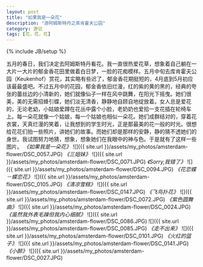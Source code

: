 ```yaml
---
layout: post
title: "如果我是一朵花"
description: "游阿姆斯特丹之库肯霍夫公园"
category: 游记
tags: [花，花，花]
---
```

{% include JB/setup %}

五月的春日，我们决定去阿姆斯特丹看花。我一直很热爱花草，想象着自己躺在一大片一大片的郁金香花田里做着白日梦，一脸的花痴模样。五月中旬去库肯霍夫公园（Keukenhof）赏花，其实略有些迟了，郁金香花期挺短的，4月底到5月初应该最最盛吧。不过五月中的花园，郁金香依旧烂漫，红的紫的黄的黑的，经典的夸张的蕾丝边的小清新的，她们就像仙子一样在风中跳舞，在阳光下摇曳。她们很美，美的无需招蜂引蝶，她们淡无清香，静静地自顾自地绽放着。女人总是爱花的，无论老幼，小姑娘爱蹲在花丛中露个小脸，老奶奶也爱拾一支花插在轮椅车上。每一朵花就像一个姑娘，每一个姑娘也相似一朵花。她们成群结对的，穿着花衣裳，天真烂漫的笑着，让我想到的学生时光，正是那最美的花一般的时光。很想给花花们拍一些照片，讲她们的故事。而她们却是那样的安静，静的猜不透她们的身世。我试图努力地猜，想象，想象她们在我眼中的神与色。于是就有了这样一些图片。
*《如果我是一朵花》*
![]({{ site.url }}/assets/my_photos/amsterdam-flower/DSC_0057.JPG)
*《三姐妹》*
![]({{ site.url }}/assets/my_photos/amsterdam-flower/DSC_0071.JPG)
*《Sorry,我错了》*
![]({{ site.url }}/assets/my_photos/amsterdam-flower/DSC_0094.JPG)
*《花恋蝶－蝶恋花》*
![]({{ site.url }}/assets/my_photos/amsterdam-flower/DSC_0105.JPG)
*《清凉雪糕》*
![]({{ site.url }}/assets/my_photos/amsterdam-flower/DSC_0147.JPG)
*《飞鸟扑花》*
![]({{ site.url }}/assets/my_photos/amsterdam-flower/DSC_0072.JPG)
*《紫色圆舞曲》*
![]({{ site.url }}/assets/my_photos/amsterdam-flower/DSC_0024.JPG)
*《虽然我外表毛躁但我内心细腻》*
![]({{ site.url }}/assets/my_photos/amsterdam-flower/DSC_0086.JPG)
![]({{ site.url }}/assets/my_photos/amsterdam-flower/DSC_0085.JPG)
*《走不出来》*
![]({{ site.url }}/assets/my_photos/amsterdam-flower/DSC_0101.JPG)
*《火红的篮子》*
![]({{ site.url }}/assets/my_photos/amsterdam-flower/DSC_0141.JPG)
*《小醉》*
![]({{ site.url }}/assets/my_photos/amsterdam-flower/DSC_0027.JPG)


